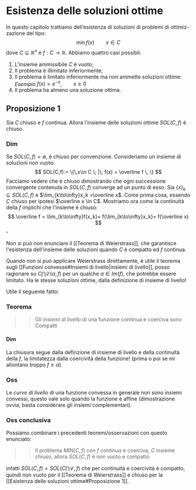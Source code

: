 # Esistenza delle soluzioni ottime
In questo capitolo trattiamo dell’esistenza di soluzioni di problemi di ottimiz-
zazione del tipo:
$$
\min f(x)\qquad x \in C
$$
dove $C \subseteq \mathbb{R}^n$ e $f: C \to \mathbb{R}$.
Abbiamo quattro casi possibli:
1. L'insieme ammissibile $C$ è vuoto;
2. Il problema è illimitato inferiormente;
3. Il problema è limitato inferiormente ma non ammette soluzioni ottime:
_Esempio_
$f(x)=e^{-x}, \qquad x \geq 0$
4. Il problema ha almeno una soluzione ottima.

## Proposizione 1
Sia $C$ chiuso e $f$ continua. Allora l'insieme delle soluzioni ottime $SOL(C,f)$ è chiuso.
### Dim
Se $SOL(C,f) = \emptyset$, è chiuso per convenzione. Consideriamo un insieme di soluzioni non vuoto:
$$
SOL(C,f):= \{\,x\in C \; |\; f(x) = \overline f \, \}
$$
Facciamo vedere che è chiuso dimostrando che ogni successione convergente contenuta in $SOL(C,f)$ converge ad un punto di esso. Sia $\{x\}_k \subseteq SOL(C,f)$ e $\lim_{k\to\infty}x_k =\overline x$.
Come prima cosa, essendo $C$ chiuso per ipotesi $\overline x \in C$. Mostriamo ora come la continuità della $f$ implichi che l'insieme è chiuso:
$$
\overline f = \lim_{k\to\infty}f(x_k)= f(\lim_{k\to\infty}x_k)= f(\overline x)
$$
$\square$

Non si può non enunciare il [[Teorema di Weierstrass]], che garantisce l'esistenza dell'insieme delle soluzioni quando $C$ è compatto ed $f$ continua. 

Quando non si può applicare Weierstrass direttamente, è utile il teorema sugli [[Funzioni convesse#Insiemi di livello|insiemi di livello]], posso ragionare su $C\bigcap \mathcal{L}(\alpha,f)$ per un qualche $\alpha \in Im(f)$, che potrebbe essere limitato. Ha le stesse soluzioni ottime, dalla definizione di insieme di livello! 

Utile il seguente fatto:

### Teorema 
>> Gli _insiemi di livello_ di una funzione continua e coerciva sono Compatti

#### Dim 
La chiusura segue dalla definzione di insieme di livello e della continuità della $f$, la limitatezza dalla coercività della funzione! (prima o poi se mi allontano troppo $f \geq \alpha$).
### Oss
Le _curve di livello_ di una funzione convessa in generale non sono insiemi convessi, questo vale solo quando la funzione è affine (dimostrazione ovvia, basta considerare gli insiemi complementari).

### Oss conclusiva
Possiamo combinare i precedenti teoremi/osservazioni con questo enunciato:
>> Il problema $MIN(C,f)$ con $f$ *continua* e coerciva, $C$ insieme chiuso, allora $SOL(C,f)$ è non vuoto e compatto

infatti $SOL(C,f) = SOL(C\bigcap \mathcal{L},f)$ che per continuità e coercività è compatto, quindi non vuoto per il [[Teorema di Weierstrass]] e chiuso per la [[Esistenza delle soluzioni ottime#Proposizione 1]].
